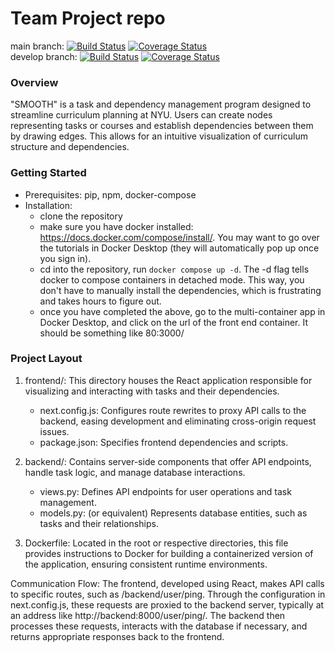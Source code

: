 # Team Project repo
main branch: [![Build Status](https://app.travis-ci.com/gcivil-nyu-org/INET-Monday-Fall2023-Team-3.svg?branch=develop)](https://app.travis-ci.com/gcivil-nyu-org/INET-Monday-Fall2023-Team-3)
[![Coverage Status](https://coveralls.io/repos/github/gcivil-nyu-org/INET-Monday-Fall2023-Team-3/badge.svg?branch=develop)](https://coveralls.io/github/gcivil-nyu-org/INET-Monday-Fall2023-Team-3?branch=develop)  
develop branch: [![Build Status](https://app.travis-ci.com/gcivil-nyu-org/INET-Monday-Fall2023-Team-3.svg?branch=develop)](https://app.travis-ci.com/gcivil-nyu-org/INET-Monday-Fall2023-Team-3)
[![Coverage Status](https://coveralls.io/repos/github/gcivil-nyu-org/INET-Monday-Fall2023-Team-3/badge.svg?branch=edge-interface)](https://coveralls.io/github/gcivil-nyu-org/INET-Monday-Fall2023-Team-3?branch=edge-interface)
### Overview
 
"SMOOTH" is a task and dependency management program designed to streamline curriculum planning at NYU. Users can create nodes representing tasks or courses and establish dependencies between them by drawing edges. This allows for an intuitive visualization of curriculum structure and dependencies.

### Getting Started
- Prerequisites: pip, npm, docker-compose
- Installation: 
  - clone the repository
  - make sure you have docker installed: https://docs.docker.com/compose/install/. You may want to go over the tutorials in Docker Desktop (they will automatically pop up once you sign in). 
  - cd into the repository, run `docker compose up -d`. The -d flag tells docker to compose containers in detached mode. This way, you don't have to manually install the dependencies, which is frustrating and takes hours to figure out. 
  - once you have completed the above, go to the multi-container app in Docker Desktop, and click on the url of the front end container. It should be something like 80:3000/
  

### Project Layout
1. frontend/: This directory houses the React application responsible for visualizing and interacting with tasks and their dependencies.
   * next.config.js: Configures route rewrites to proxy API calls to the backend, easing development and eliminating cross-origin request issues.
   - package.json: Specifies frontend dependencies and scripts.

2. backend/: Contains server-side components that offer API endpoints, handle task logic, and manage database interactions.
   - views.py: Defines API endpoints for user operations and task management.
   - models.py: (or equivalent) Represents database entities, such as tasks and their relationships.

3. Dockerfile: Located in the root or respective directories, this file provides instructions to Docker for building a containerized version of the application, ensuring consistent runtime environments.

Communication Flow:
The frontend, developed using React, makes API calls to specific routes, such as /backend/user/ping. Through the configuration in next.config.js, these requests are proxied to the backend server, typically at an address like http://backend:8000/user/ping/. The backend then processes these requests, interacts with the database if necessary, and returns appropriate responses back to the frontend.
